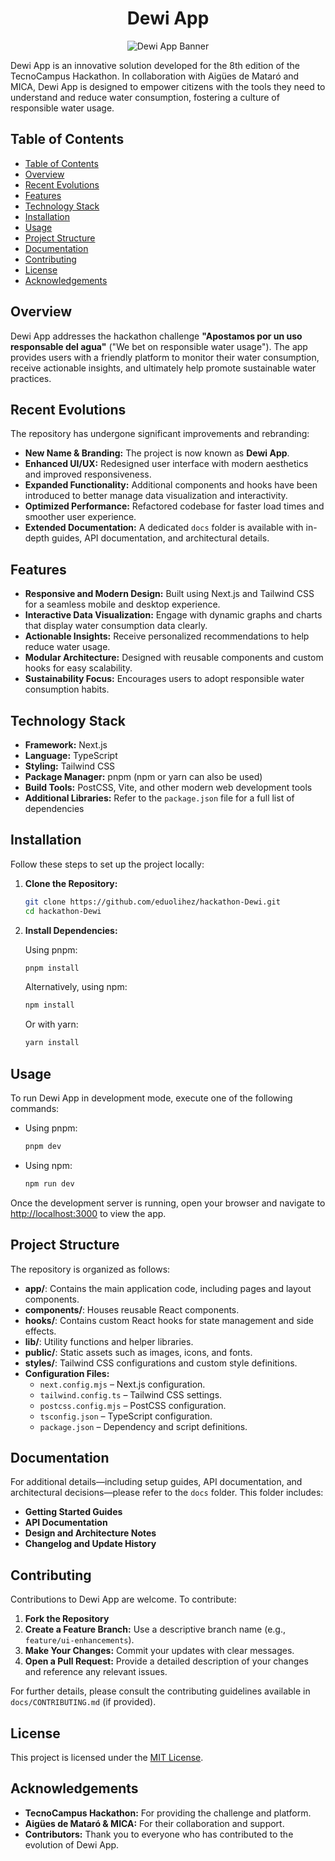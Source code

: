 <div align="center">
  <h1>Dewi App</h1>
  <img src="/docs/img/banner.png" alt="Dewi App Banner">
</div>

Dewi App is an innovative solution developed for the 8th edition of the TecnoCampus Hackathon. In collaboration with Aigües de Mataró and MICA, Dewi App is designed to empower citizens with the tools they need to understand and reduce water consumption, fostering a culture of responsible water usage.

## Table of Contents

- [Table of Contents](#table-of-contents)
- [Overview](#overview)
- [Recent Evolutions](#recent-evolutions)
- [Features](#features)
- [Technology Stack](#technology-stack)
- [Installation](#installation)
- [Usage](#usage)
- [Project Structure](#project-structure)
- [Documentation](#documentation)
- [Contributing](#contributing)
- [License](#license)
- [Acknowledgements](#acknowledgements)

## Overview

Dewi App addresses the hackathon challenge **"Apostamos por un uso responsable del agua"** ("We bet on responsible water usage"). The app provides users with a friendly platform to monitor their water consumption, receive actionable insights, and ultimately help promote sustainable water practices.

## Recent Evolutions

The repository has undergone significant improvements and rebranding:
- **New Name & Branding:** The project is now known as **Dewi App**.
- **Enhanced UI/UX:** Redesigned user interface with modern aesthetics and improved responsiveness.
- **Expanded Functionality:** Additional components and hooks have been introduced to better manage data visualization and interactivity.
- **Optimized Performance:** Refactored codebase for faster load times and smoother user experience.
- **Extended Documentation:** A dedicated `docs` folder is available with in-depth guides, API documentation, and architectural details.

## Features

- **Responsive and Modern Design:** Built using Next.js and Tailwind CSS for a seamless mobile and desktop experience.
- **Interactive Data Visualization:** Engage with dynamic graphs and charts that display water consumption data clearly.
- **Actionable Insights:** Receive personalized recommendations to help reduce water usage.
- **Modular Architecture:** Designed with reusable components and custom hooks for easy scalability.
- **Sustainability Focus:** Encourages users to adopt responsible water consumption habits.

## Technology Stack

- **Framework:** Next.js
- **Language:** TypeScript
- **Styling:** Tailwind CSS
- **Package Manager:** pnpm (npm or yarn can also be used)
- **Build Tools:** PostCSS, Vite, and other modern web development tools
- **Additional Libraries:** Refer to the `package.json` file for a full list of dependencies

## Installation

Follow these steps to set up the project locally:

1. **Clone the Repository:**

   ```bash
   git clone https://github.com/eduolihez/hackathon-Dewi.git
   cd hackathon-Dewi
   ```

2. **Install Dependencies:**

   Using pnpm:
   ```bash
   pnpm install
   ```

   Alternatively, using npm:
   ```bash
   npm install
   ```

   Or with yarn:
   ```bash
   yarn install
   ```

## Usage

To run Dewi App in development mode, execute one of the following commands:

- Using pnpm:
  ```bash
  pnpm dev
  ```

- Using npm:
  ```bash
  npm run dev
  ```

Once the development server is running, open your browser and navigate to [http://localhost:3000](http://localhost:3000) to view the app.

## Project Structure

The repository is organized as follows:

- **app/**: Contains the main application code, including pages and layout components.
- **components/**: Houses reusable React components.
- **hooks/**: Contains custom React hooks for state management and side effects.
- **lib/**: Utility functions and helper libraries.
- **public/**: Static assets such as images, icons, and fonts.
- **styles/**: Tailwind CSS configurations and custom style definitions.
- **Configuration Files:**
  - `next.config.mjs` – Next.js configuration.
  - `tailwind.config.ts` – Tailwind CSS settings.
  - `postcss.config.mjs` – PostCSS configuration.
  - `tsconfig.json` – TypeScript configuration.
  - `package.json` – Dependency and script definitions.

## Documentation

For additional details—including setup guides, API documentation, and architectural decisions—please refer to the `docs` folder. This folder includes:
- **Getting Started Guides**
- **API Documentation**
- **Design and Architecture Notes**
- **Changelog and Update History**

## Contributing

Contributions to Dewi App are welcome. To contribute:

1. **Fork the Repository**
2. **Create a Feature Branch:** Use a descriptive branch name (e.g., `feature/ui-enhancements`).
3. **Make Your Changes:** Commit your updates with clear messages.
4. **Open a Pull Request:** Provide a detailed description of your changes and reference any relevant issues.

For further details, please consult the contributing guidelines available in `docs/CONTRIBUTING.md` (if provided).

## License

This project is licensed under the [MIT License](LICENSE).

## Acknowledgements

- **TecnoCampus Hackathon:** For providing the challenge and platform.
- **Aigües de Mataró & MICA:** For their collaboration and support.
- **Contributors:** Thank you to everyone who has contributed to the evolution of Dewi App.